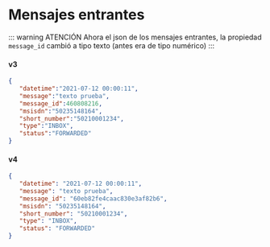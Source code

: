 # Mensajes entrantes

::: warning ATENCIÓN
Ahora el json de los mensajes entrantes, la propiedad `message_id` cambió a tipo texto (antes era de tipo numérico)
:::

#### v3

```json
{
   "datetime":"2021-07-12 00:00:11",
   "message":"texto prueba",
   "message_id":460808216,
   "msisdn":"50235148164",
   "short_number":"50210001234",
   "type":"INBOX",
   "status":"FORWARDED"
}
```

#### v4

```json
{
   "datetime": "2021-07-12 00:00:11",
   "message": "texto prueba",
   "message_id": "60eb82fe4caac830e3af82b6",
   "msisdn": "50235148164",
   "short_number": "50210001234",
   "type": "INBOX",
   "status": "FORWARDED"
}
```